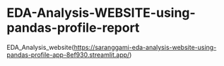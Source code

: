 # EDA-Analysis-WEBSITE-using-pandas-profile-report


EDA_Analysis_website(https://saranggami-eda-analysis-website-using-pandas-profile-app-8ef930.streamlit.app/)
